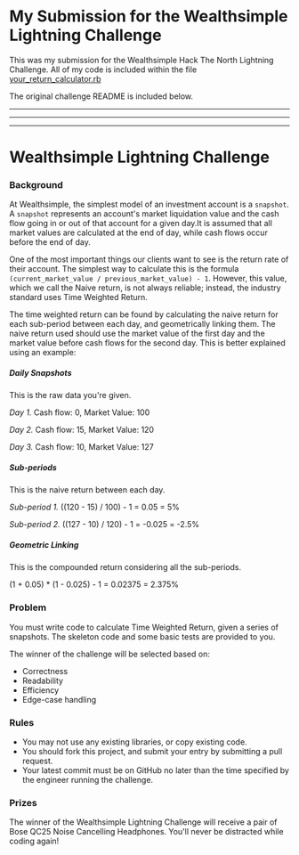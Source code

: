 # My Submission for the Wealthsimple Lightning Challenge
This was my submission for the Wealthsimple Hack The North Lightning Challenge.
All of my code is included within the file [your_return_calculator.rb](your_return_calculator.r)


The original challenge README is included below. 


---

---

---

# Wealthsimple Lightning Challenge

### Background
At Wealthsimple, the simplest model of an investment account is a `snapshot`. A `snapshot` represents an account's market liquidation value and the cash flow going in or out of that account for a given day.It is assumed that all market values are calculated at the end of day, while cash flows occur before the end of day.

One of the most important things our clients want to see is the return rate of their account. The simplest way to calculate this is the formula `(current_market_value / previous_market_value) - 1`. However, this value, which we call the Naive return, is not always reliable; instead, the industry standard uses Time Weighted Return.

The time weighted return can be found by calculating the naive return for each sub-period between each day, and geometrically linking them. The naive return used should use the market value of the first day and the market value before cash flows for the second day. This is better explained using an example:

##### Daily Snapshots

This is the raw data you're given.

*Day 1.* Cash flow: 0, Market Value: 100

*Day 2.* Cash flow: 15, Market Value: 120

*Day 3.* Cash flow: 10, Market Value: 127

##### Sub-periods

This is the naive return between each day.

*Sub-period 1.* ((120 - 15) / 100) - 1 = 0.05 = 5%

*Sub-period 2.* ((127 - 10) / 120) - 1 = -0.025 = -2.5%

##### Geometric Linking

This is the compounded return considering all the sub-periods.

(1 + 0.05) * (1 - 0.025) - 1 = 0.02375 = 2.375%

### Problem

You must write code to calculate Time Weighted Return, given a series of snapshots. The skeleton code and some basic tests are provided to you.

The winner of the challenge will be selected based on:
- Correctness
- Readability
- Efficiency
- Edge-case handling

### Rules

- You may not use any existing libraries, or copy existing code.
- You should fork this project, and submit your entry by submitting a pull request.
- Your latest commit must be on GitHub no later than the time specified by the engineer running the challenge.

### Prizes

The winner of the Wealthsimple Lightning Challenge will receive a pair of Bose QC25 Noise Cancelling Headphones. You'll never be distracted while coding again!
